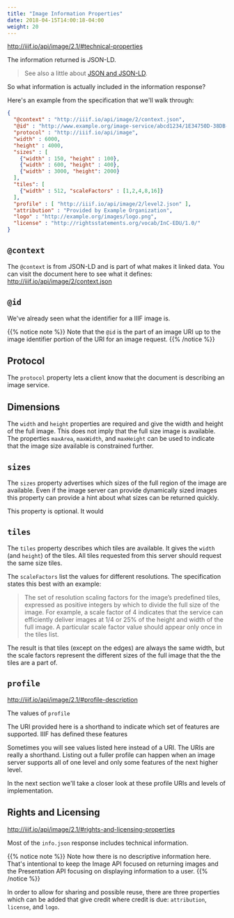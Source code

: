 ```yaml
---
title: "Image Information Properties"
date: 2018-04-15T14:00:18-04:00
weight: 20
---
```


<!-- #backlog:200 improve the image information info.json section -->

http://iiif.io/api/image/2.1/#technical-properties

The information returned is JSON-LD.

> See also a little about [JSON and JSON-LD](bonus/json-ld.md).

So what information is actually included in the information response?

Here's an example from the specification that we'll walk through:

```json
{
  "@context" : "http://iiif.io/api/image/2/context.json",
  "@id" : "http://www.example.org/image-service/abcd1234/1E34750D-38DB-4825-A38A-B60A345E591C",
  "protocol" : "http://iiif.io/api/image",
  "width" : 6000,
  "height" : 4000,
  "sizes" : [
    {"width" : 150, "height" : 100},
    {"width" : 600, "height" : 400},
    {"width" : 3000, "height": 2000}
  ],
  "tiles": [
    {"width" : 512, "scaleFactors" : [1,2,4,8,16]}
  ],
  "profile" : [ "http://iiif.io/api/image/2/level2.json" ],
  "attribution" : "Provided by Example Organization",
  "logo" : "http://example.org/images/logo.png",
  "license" : "http://rightsstatements.org/vocab/InC-EDU/1.0/"
}
```

## `@context`

The `@context` is from JSON-LD and is part of what makes it linked data. You can visit the document here to see what it defines: http://iiif.io/api/image/2/context.json

## `@id`

We've already seen what the identifier for a IIIF image is.

{{% notice note %}}
Note that the `@id` is the part of an image URI up to the image identifier portion of the URI for an image request.
{{% /notice %}}

<!-- #backlog:260 is this about the @id in the info.json clear enough? -->

## Protocol

The `protocol` property lets a client know that the document is describing an image service.

## Dimensions

The `width` and `height` properties are required and give the width and height of the full image. This does not imply that the full size image is available. The properties `maxArea`, `maxWidth`, and `maxHeight` can be used to indicate that the image size available is constrained further.

## `sizes`

The `sizes` property advertises which sizes of the full region of the image are available. Even if the image server can provide dynamically sized images this property can provide a hint about what sizes can be returned quickly.

This property is optional. It would

## `tiles`

The `tiles` property describes which tiles are available. It gives the `width` (and `height`) of the tiles. All tiles requested from this server should request the same size tiles.

The `scaleFactors` list the values for different resolutions. The specification states this best with an example:

> The set of resolution scaling factors for the image’s predefined tiles, expressed as positive integers by which to divide the full size of the image. For example, a scale factor of 4 indicates that the service can efficiently deliver images at 1/4 or 25% of the height and width of the full image. A particular scale factor value should appear only once in the tiles list.

The result is that tiles (except on the edges) are always the same width, but the scale factors represent the different sizes of the full image that the the tiles are a part of.
<!-- #backlog:210 scaleFactors can be confusing. how to make it clearer how this works? -->

## `profile`

http://iiif.io/api/image/2.1/#profile-description

The values of `profile`

The URI provided here is a shorthand to indicate which set of features are supported. IIIF has defined these features

Sometimes you will see values listed here instead of a URI. The URIs are really a shorthand. Listing out a fuller profile can happen when an image server supports all of one level and only some features of the next higher level.

In the next section we'll take a closer look at these profile URIs and levels of implementation.

## Rights and Licensing

http://iiif.io/api/image/2.1/#rights-and-licensing-properties

Most of the `info.json` response includes technical information.

{{% notice note %}}
Note how there is no descriptive information here. That's intentional to keep the Image API focused on returning images and the Presentation API focusing on displaying information to a user.
{{% /notice %}}


In order to allow for sharing and possible reuse, there are three properties which can be added that give credit where credit is due: `attribution`, `license`, and `logo`.
